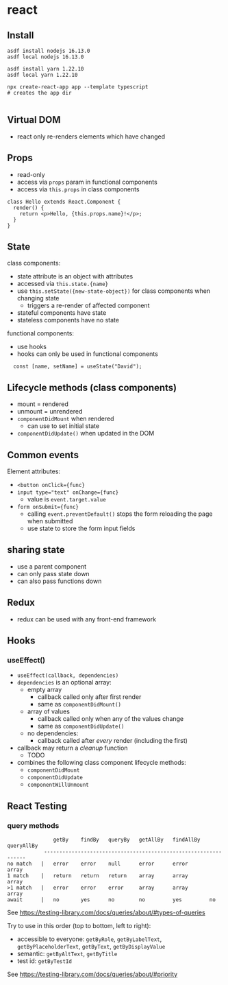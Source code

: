 # react

## Install

```
asdf install nodejs 16.13.0
asdf local nodejs 16.13.0

asdf install yarn 1.22.10
asdf local yarn 1.22.10

npx create-react-app app --template typescript
# creates the app dir


```

## Virtual DOM

- react only re-renders elements which have changed

## Props

- read-only
- access via `props` param in functional components
- access via `this.props` in class components

```
class Hello extends React.Component {
  render() {
    return <p>Hello, {this.props.name}!</p>;
  }
}
```

## State

class components:

- state attribute is an object with attributes
- accessed via `this.state.{name}`
- use `this.setState({new-state-object})` for class components when changing state
  - triggers a re-render of affected component
- stateful components have state
- stateless components have no state

functional components:

- use hooks
- hooks can only be used in functional components

```
  const [name, setName] = useState("David");
```

## Lifecycle methods (class components)

- mount = rendered
- unmount = unrendered
- `componentDidMount` when rendered
  - can use to set initial state
- `componentDidUpdate()` when updated in the DOM

## Common events

Element attributes:

- `<button onClick={func}`
- `input type="text" onChange={func}`
  - value is `event.target.value`
- `form onSubmit={func}`
  - calling `event.preventDefault()` stops the form reloading the page when submitted
  - use state to store the form input fields

## sharing state

- use a parent component
- can only pass state down
- can also pass functions down

## Redux

- redux can be used with any front-end framework

## Hooks

### useEffect()

- `useEffect(callback, dependencies)`
- `dependencies` is an optional array:
  - empty array
    - callback called only after first render
    - same as `componentDidMount()`
  - array of values
    - callback called only when any of the values change
    - same as `componentDidUpdate()`
  - no dependencies:
    - callback called after _every_ render (including the first)
- callback may return a _cleanup_ function
  - TODO
- combines the following class component lifecycle methods:
  - `componentDidMount`
  - `componentDidUpdate`
  - `componentWillUnmount`

## React Testing

### query methods

                   getBy    findBy   queryBy   getAllBy   findAllBy   queryAllBy
                ----------------------------------------------------------------
    no match   |   error    error    null      error      error       array
    1 match    |   return   return   return    array      array       array
    >1 match   |   error    error    error     array      array       array
    await      |   no       yes      no        no         yes         no

See https://testing-library.com/docs/queries/about/#types-of-queries

Try to use in this order (top to bottom, left to right):

- accessible to everyone: `getByRole`, `getByLabelText`, `getByPlaceholderText`, `getByText`, `getByDisplayValue`
- semantic: `getByAltText`, `getByTitle`
- test id: `getByTestId`

See https://testing-library.com/docs/queries/about/#priority
